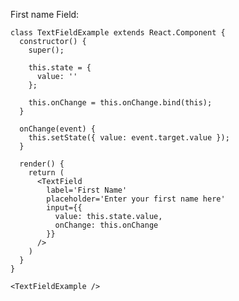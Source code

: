 First name Field:

    class TextFieldExample extends React.Component {
      constructor() {
        super();

        this.state = {
          value: ''
        };

        this.onChange = this.onChange.bind(this);
      }

      onChange(event) {
        this.setState({ value: event.target.value });
      }

      render() {
        return (
          <TextField
            label='First Name'
            placeholder='Enter your first name here'
            input={{
              value: this.state.value,
              onChange: this.onChange
            }}
          />
        )
      }
    }
    
    <TextFieldExample />

